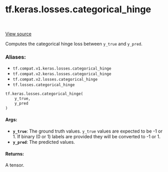 <div itemscope itemtype="http://developers.google.com/ReferenceObject">
<meta itemprop="name" content="tf.keras.losses.categorical_hinge" />
<meta itemprop="path" content="Stable" />
</div>

# tf.keras.losses.categorical_hinge

<!-- Insert buttons -->

<table class="tfo-notebook-buttons tfo-api" align="left">
</table>

<a target="_blank" href="/code/stable/tensorflow/python/keras/losses.py">View source</a>



<!-- Start diff -->
Computes the categorical hinge loss between `y_true` and `y_pred`.

### Aliases:

* `tf.compat.v1.keras.losses.categorical_hinge`
* `tf.compat.v2.keras.losses.categorical_hinge`
* `tf.compat.v2.losses.categorical_hinge`
* `tf.losses.categorical_hinge`


``` python
tf.keras.losses.categorical_hinge(
    y_true,
    y_pred
)
```



<!-- Placeholder for "Used in" -->


#### Args:


* <b>`y_true`</b>: The ground truth values. `y_true` values are expected to be -1 or 1.
  If binary (0 or 1) labels are provided they will be converted to -1 or 1.
* <b>`y_pred`</b>: The predicted values.


#### Returns:

A tensor.
